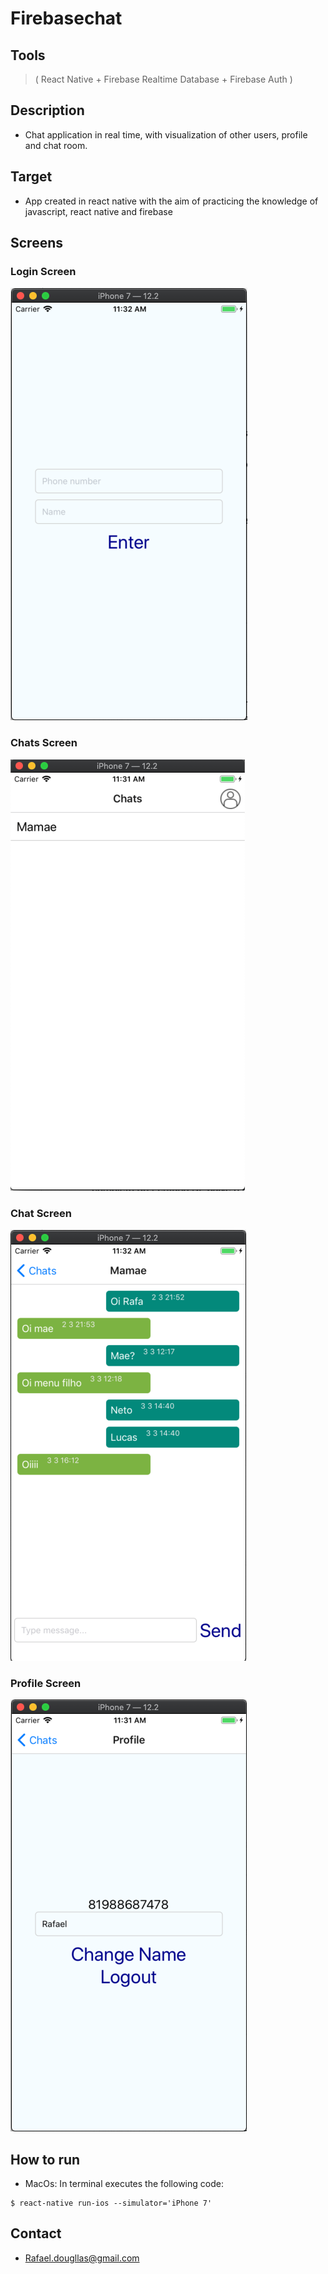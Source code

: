 # Firebasechat
## Tools
> ( React Native + Firebase Realtime Database + Firebase Auth ) <br>

## Description
* Chat application in real time, with visualization of other users, profile and chat room. <br>

## Target
* App created in react native with the aim of practicing the knowledge of javascript, react native and firebase <br>

## Screens
### Login Screen
<img src="images/login_screen.png" > <br>
### Chats Screen
<img src="images/chats_screen.png" > <br>
### Chat Screen
<img src="images/chat_screen.png" > <br>
### Profile Screen
<img src="images/profile_screen.png" > <br>

## How to run
* MacOs: In terminal executes the following code:
```
$ react-native run-ios --simulator='iPhone 7'
```

## Contact
* Rafael.dougllas@gmail.com


